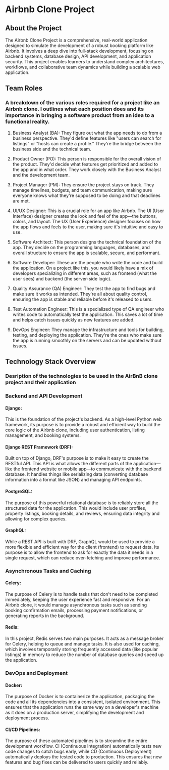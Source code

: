 # Airbnb Clone Project  
## About the Project
The Airbnb Clone Project is a comprehensive, real-world application designed to simulate the development of a robust booking platform like Airbnb. It involves a deep dive into full-stack development, focusing on backend systems, database design, API development, and application security. This project enables learners to understand complex architectures, workflows, and collaborative team dynamics while building a scalable web application.

## Team Roles
### A breakdown of the various roles required for a project like an Airbnb clone. I outlines what each position does and its importance in bringing a software product from an idea to a functional reality.
1. Business Analyst (BA): They figure out what the app needs to do from a business perspective. They'd define features like "users can search for listings" or "hosts can create a profile." They're the bridge between the business side and the technical team.

2. Product Owner (PO): This person is responsible for the overall vision of the product. They'd decide what features get prioritized and added to the app and in what order. They work closely with the Business Analyst and the development team.

3. Project Manager (PM): They ensure the project stays on track. They manage timelines, budgets, and team communication, making sure everyone knows what they're supposed to be doing and that deadlines are met.

4. UI/UX Designer: This is a crucial role for an app like Airbnb. The UI (User Interface) designer creates the look and feel of the app—the buttons, colors, and layout. The UX (User Experience) designer focuses on how the app flows and feels to the user, making sure it's intuitive and easy to use.

5. Software Architect: This person designs the technical foundation of the app. They decide on the programming languages, databases, and overall structure to ensure the app is scalable, secure, and performant.

6. Software Developer: These are the people who write the code and build the application. On a project like this, you would likely have a mix of developers specializing in different areas, such as frontend (what the user sees) and backend (the server-side logic).

7. Quality Assurance (QA) Engineer: They test the app to find bugs and make sure it works as intended. They're all about quality control, ensuring the app is stable and reliable before it's released to users.

8. Test Automation Engineer: This is a specialized type of QA engineer who writes code to automatically test the application. This saves a lot of time and helps catch issues quickly as new features are added.

9. DevOps Engineer: They manage the infrastructure and tools for building, testing, and deploying the application. They're the ones who make sure the app is running smoothly on the servers and can be updated without issues.

## Technology Stack Overview
### Desription of the technologies to be used in the AirBnB clone project and their application 

### Backend and API Development
#### Django: 
This is the foundation of the project's backend. As a high-level Python web framework, its purpose is to provide a robust and efficient way to build the core logic of the Airbnb clone, including user authentication, listing management, and booking systems.

#### Django REST Framework (DRF): 
Built on top of Django, DRF's purpose is to make it easy to create the RESTful API. This API is what allows the different parts of the application—like the frontend website or mobile app—to communicate with the backend database. It handles things like serializing data (converting database information into a format like JSON) and managing API endpoints.

#### PostgreSQL: 
The purpose of this powerful relational database is to reliably store all the structured data for the application. This would include user profiles, property listings, booking details, and reviews, ensuring data integrity and allowing for complex queries.

#### GraphQL: 
While a REST API is built with DRF, GraphQL would be used to provide a more flexible and efficient way for the client (frontend) to request data. Its purpose is to allow the frontend to ask for exactly the data it needs in a single request, which can reduce over-fetching and improve performance.

### Asynchronous Tasks and Caching
#### Celery: 
The purpose of Celery is to handle tasks that don't need to be completed immediately, keeping the user experience fast and responsive. For an Airbnb clone, it would manage asynchronous tasks such as sending booking confirmation emails, processing payment notifications, or generating reports in the background.

#### Redis: 
In this project, Redis serves two main purposes. It acts as a message broker for Celery, helping to queue and manage tasks. It is also used for caching, which involves temporarily storing frequently accessed data (like popular listings) in memory to reduce the number of database queries and speed up the application.

### DevOps and Deployment
#### Docker: 
The purpose of Docker is to containerize the application, packaging the code and all its dependencies into a consistent, isolated environment. This ensures that the application runs the same way on a developer's machine as it does on a production server, simplifying the development and deployment process.

#### CI/CD Pipelines: 
The purpose of these automated pipelines is to streamline the entire development workflow. CI (Continuous Integration) automatically tests new code changes to catch bugs early, while CD (Continuous Deployment) automatically deploys the tested code to production. This ensures that new features and bug fixes can be delivered to users quickly and reliably.
